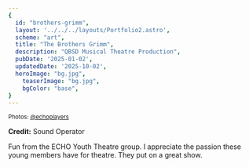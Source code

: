 ```yaml
---
{
  id: "brothers-grimm",
  layout: '../../../layouts/Portfolio2.astro',
  scheme: "art",
  title: "The Brothers Grimm",
  description: "QBSD Musical Theatre Production",
  pubDate: '2025-01-02',
  updatedDate: '2025-10-02',
  heroImage: "bg.jpg",
	teaserImage: "bg.jpg",
	bgColor: "base",
}
---
```


<div class="reel">

</div>
<small>Photos: <a href="https://www.instagram.com/echoplayers/" target="_blank" ref="nofollow noopener">@echoplayers</a></small>

**Credit:** Sound Operator

Fun from the ECHO Youth Theatre group. I appreciate the passion these young members have for theatre. They put on a great show.
